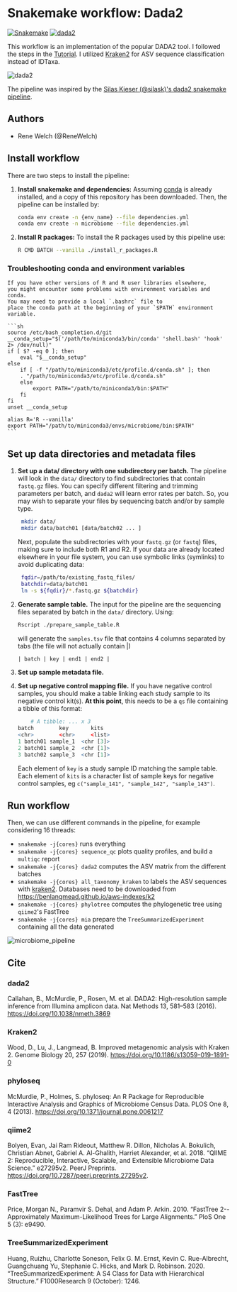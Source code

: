 # Snakemake workflow: Dada2

[![Snakemake](https://img.shields.io/badge/snakemake-≥5-brightgreen.svg)](https://snakemake.bitbucket.io)
[![dada2](https://img.shields.io/badge/dada2-v1.18-brightgreen.svg)](https://benjjneb.github.io/dada2/index.html)
<!-- [![Build Status](https://travis-ci.org/snakemake-workflows/amplicon-seq-dada2.svg?branch=master)](https://travis-ci.org/snakemake-workflows/amplicon-seq-dada2) -->

This workflow is an implementation of the popular DADA2 tool. I followed the steps in the [Tutorial](https://benjjneb.github.io/dada2/tutorial.html). I utilized [Kraken2](https://ccb.jhu.edu/software/kraken2/) for ASV sequence classification instead of IDTaxa.

![dada2](https://benjjneb.github.io/dada2/images/DADA2_Logo_Text_1_14_640px.png)

The pipeline was inspired by the [Silas Kieser (@silask)'s dada2 snakemake pipeline](https://github.com/SilasK/16S-dada2).

## Authors

* Rene Welch (@ReneWelch)

## Install workflow

There are two steps to install the pipeline:

1. **Install snakemake and dependencies:** Assuming [conda](https://docs.conda.io/en/latest/) is already installed, and a copy of this repository has been downloaded. Then, the pipeline can be installed by:

    ```sh
    conda env create -n {env_name} --file dependencies.yml
    conda env create -n microbiome --file dependencies.yml
    ```

2. **Install R packages:** To install the R packages used by this pipeline use:

    ```sh
    R CMD BATCH --vanilla ./install_r_packages.R
    ```

### Troubleshooting conda and environment variables

    If you have other versions of R and R user libraries elsewhere, 
    you might encounter some problems with environment variables and conda. 
    You may need to provide a local `.bashrc` file to 
    place the conda path at the beginning of your `$PATH` environment variable.

    ```sh
    source /etc/bash_completion.d/git
    __conda_setup="$('/path/to/miniconda3/bin/conda' 'shell.bash' 'hook' 2> /dev/null)"
    if [ $? -eq 0 ]; then
        eval "$__conda_setup"
    else
        if [ -f "/path/to/miniconda3/etc/profile.d/conda.sh" ]; then
        . "/path/to/miniconda3/etc/profile.d/conda.sh"
        else
            export PATH="/path/to/miniconda3/bin:$PATH"
        fi
    fi
    unset __conda_setup

    alias R='R --vanilla'
    export PATH="/path/to/miniconda3/envs/microbiome/bin:$PATH"
    ```

## Set up data directories and metadata files

1. **Set up a data/ directory with one subdirectory per batch.** The pipeline will look in the `data/` directory to find subdirectories that contain `fastq.gz` files. You can specify different filtering and trimming parameters per batch, and `dada2` will learn error rates per batch. So, you may wish to separate your files by sequencing batch and/or by sample type.
   
   ```sh
    mkdir data/
    mkdir data/batch01 [data/batch02 ... ]
   ```

   Next, populate the subdirectories with your `fastq.gz` (or `fastq`) files, making sure to include both R1 and R2. If your data are already located elsewhere in your file system, you can use symbolic links (symlinks) to avoid duplicating data:

   ```sh
    fqdir=/path/to/existing_fastq_files/
    batchdir=data/batch01
    ln -s ${fqdir}/*.fastq.gz ${batchdir}    
   ```

2. **Generate sample table.** The input for the pipeline are the sequencing files separated by batch in the `data/` directory. Using:

    ```sh
    Rscript ./prepare_sample_table.R
    ```

    will generate the `samples.tsv` file that contains 4 columns separated by tabs (the file will not actually contain |) 

    ```txt
    | batch | key | end1 | end2 |
    ```

    

3. **Set up sample metadata file.**

4. **Set up negative control mapping file.** If you have negative control samples, you should make a table linking each study sample to its negative control kit(s). **At this point**, this needs to be a `qs` file containing a tibble of this format:

    ```r
        # A tibble: ... x 3
    batch        key       kits     
    <chr>        <chr>     <list>   
    1 batch01 sample_1  <chr [3]>
    2 batch01 sample_2  <chr [1]>
    3 batch02 sample_3  <chr [1]>
    ```

    Each element of `key` is a study sample ID matching the sample table.
    Each element of `kits` is a character list of sample keys for negative control samples,
    eg `c("sample_141", "sample_142", "sample_143")`.
    
## Run workflow

Then, we can use different commands in the pipeline, for example considering 16 threads:

* `snakemake -j{cores}` runs everything
* `snakemake -j{cores} sequence_qc` plots quality profiles, and build a `multiqc` report
* `snakemake -j{cores} dada2` computes the ASV matrix from the different batches
* `snakemake -j{cores} all_taxonomy_kraken` to labels the ASV sequences with [kraken2](https://ccb.jhu.edu/software/kraken2/). Databases need to be downloaded from <https://benlangmead.github.io/aws-indexes/k2>
* `snakemake -j{cores} phylotree` computes the phylogenetic tree using `qiime2`'s FastTree
* `snakemake -j{cores} mia` prepare the `TreeSummarizedExperiment` containing all the data generated

![microbiome_pipeline](microbiome.png)

## Cite

### dada2

Callahan, B., McMurdie, P., Rosen, M. et al. DADA2: High-resolution sample inference from Illumina amplicon data. Nat Methods 13, 581–583 (2016). <https://doi.org/10.1038/nmeth.3869>

### Kraken2

Wood, D., Lu, J., Langmead, B. Improved metagenomic analysis with Kraken 2. Genome Biology 20, 257 (2019). <https://doi.org/10.1186/s13059-019-1891-0>

### phyloseq

McMurdie, P., Holmes, S. phyloseq: An R Package for Reproducible Interactive Analysis and Graphics of Microbiome Census Data. PLOS One 8, 4 (2013). <https://doi.org/10.1371/journal.pone.0061217>

### qiime2

Bolyen, Evan, Jai Ram Rideout, Matthew R. Dillon, Nicholas A. Bokulich, Christian Abnet, Gabriel A. Al-Ghalith, Harriet Alexander, et al. 2018. “QIIME 2: Reproducible, Interactive, Scalable, and Extensible Microbiome Data Science.” e27295v2. PeerJ Preprints. <https://doi.org/10.7287/peerj.preprints.27295v2>.

### FastTree

Price, Morgan N., Paramvir S. Dehal, and Adam P. Arkin. 2010. “FastTree 2--Approximately Maximum-Likelihood Trees for Large Alignments.” PloS One 5 (3): e9490.

### TreeSummarizedExperiment

Huang, Ruizhu, Charlotte Soneson, Felix G. M. Ernst, Kevin C. Rue-Albrecht, Guangchuang Yu, Stephanie C. Hicks, and Mark D. Robinson. 2020. “TreeSummarizedExperiment: A S4 Class for Data with Hierarchical Structure.” F1000Research 9 (October): 1246.